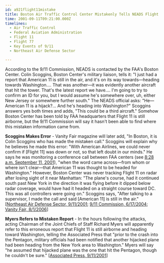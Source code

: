 ```yaml
---
id: a921flight11mistake
title: Boston Air Traffic Control Center Mistakenly Tells NEADS Flight 11 Is Still Airborne
time: 2001-09-11T09:21:00.000Z
timelines:
  - Air Traffic Control
  - Federal Aviation Administration
  - Flight 11
  - Flight 77
  - Key Events of 9/11
  - Northeast Air Defense Sector

---
```


According to the 9/11 Commission, NEADS is contacted by the FAA's Boston Center. Colin Scoggins, Boston Center's military liaison, tells it: "I just had a report that American 11 is still in the air, and it's on its way towards—heading towards Washington.… That was another—it was evidently another aircraft that hit the tower. That's the latest report we have.… I'm going to try to confirm an ID for you, but I would assume he's somewhere over, uh, either New Jersey or somewhere further south." The NEADS official asks: "He—American 11 is a hijack?… And he's heading into Washington?" Scoggins answers yes both times and adds, "This could be a third aircraft." Somehow Boston Center has been told by FAA headquarters that Flight 11 is still airborne, but the 9/11 Commission will say it hasn't been able to find where this mistaken information came from. 

**Scoggins Makes Error** - Vanity Fair magazine will later add, "In Boston, it is Colin Scoggins who has made the mistaken call." Scoggins will explain why he believes he made this error: "With American Airlines, we could never confirm if [Flight 11] was down or not, so that left doubt in our minds." He says he was monitoring a conference call between FAA centers (see [8:28 a.m. September 11, 2001](/timeline/#a828conferencecall)), "when the word came across—from whom or where isn't clear—that American 11 was thought to be headed for Washington." However, Boston Center was never tracking Flight 11 on radar after losing sight of it near Manhattan: "The plane's course, had it continued south past New York in the direction it was flying before it dipped below radar coverage, would have had it headed on a straight course toward DC. This was all controllers were going on." Scoggins says, "After talking to a supervisor, I made the call and said [American 11] is still in the air." [[Northeast Air Defense Sector, 9/11/2001][1]; [9/11 Commission, 6/17/2004][2]; [Vanity Fair, 8/1/2006][3]]

**Myers Refers to Mistaken Report** - In the hours following the attacks, acting Chairman of the Joint Chiefs of Staff Richard Myers will apparently refer to this erroneous report that Flight 11 is still airborne and heading toward Washington, telling the Associated Press that "prior to the crash into the Pentagon, military officials had been notified that another hijacked plane had been heading from the New York area to Washington." Myers will say "he assumed that hijacked plane was the one that hit the Pentagon, though he couldn't be sure." [[Associated Press, 9/11/2001][4]]

[1]: https://www.youtube.com/watch?v=J36k8rXKp8s
[2]: https://web.archive.org/web/20040617211819/http://www.msnbc.msn.com/id/5233007/
[3]: https://www.vanityfair.com/news/2006/08/norad200608
[4]: https://web.archive.org/web/20021202181334/http://www.firehouse.com/terrorist/11_APdc.html
